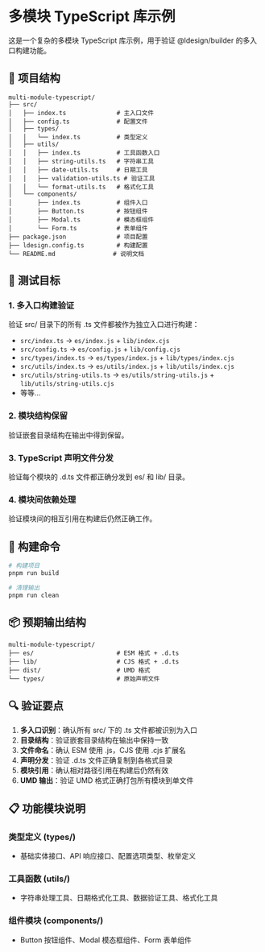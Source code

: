 # 多模块 TypeScript 库示例

这是一个复杂的多模块 TypeScript 库示例，用于验证 @ldesign/builder 的多入口构建功能。

## 📁 项目结构

```
multi-module-typescript/
├── src/
│   ├── index.ts              # 主入口文件
│   ├── config.ts             # 配置文件
│   ├── types/
│   │   └── index.ts          # 类型定义
│   ├── utils/
│   │   ├── index.ts          # 工具函数入口
│   │   ├── string-utils.ts   # 字符串工具
│   │   ├── date-utils.ts     # 日期工具
│   │   ├── validation-utils.ts # 验证工具
│   │   └── format-utils.ts   # 格式化工具
│   └── components/
│       ├── index.ts          # 组件入口
│       ├── Button.ts         # 按钮组件
│       ├── Modal.ts          # 模态框组件
│       └── Form.ts           # 表单组件
├── package.json              # 项目配置
├── ldesign.config.ts         # 构建配置
└── README.md                # 说明文档
```

## 🎯 测试目标

### 1. 多入口构建验证
验证 src/ 目录下的所有 .ts 文件都被作为独立入口进行构建：
- `src/index.ts` → `es/index.js` + `lib/index.cjs`
- `src/config.ts` → `es/config.js` + `lib/config.cjs`
- `src/types/index.ts` → `es/types/index.js` + `lib/types/index.cjs`
- `src/utils/index.ts` → `es/utils/index.js` + `lib/utils/index.cjs`
- `src/utils/string-utils.ts` → `es/utils/string-utils.js` + `lib/utils/string-utils.cjs`
- 等等...

### 2. 模块结构保留
验证嵌套目录结构在输出中得到保留。

### 3. TypeScript 声明文件分发
验证每个模块的 .d.ts 文件都正确分发到 es/ 和 lib/ 目录。

### 4. 模块间依赖处理
验证模块间的相互引用在构建后仍然正确工作。

## 🚀 构建命令

```bash
# 构建项目
pnpm run build

# 清理输出
pnpm run clean
```

## 📦 预期输出结构

```
multi-module-typescript/
├── es/                       # ESM 格式 + .d.ts
├── lib/                      # CJS 格式 + .d.ts
├── dist/                     # UMD 格式
└── types/                    # 原始声明文件
```

## 🔍 验证要点

1. **多入口识别**：确认所有 src/ 下的 .ts 文件都被识别为入口
2. **目录结构**：验证嵌套目录结构在输出中保持一致
3. **文件命名**：确认 ESM 使用 .js，CJS 使用 .cjs 扩展名
4. **声明分发**：验证 .d.ts 文件正确复制到各格式目录
5. **模块引用**：确认相对路径引用在构建后仍然有效
6. **UMD 输出**：验证 UMD 格式正确打包所有模块到单文件

## 📋 功能模块说明

### 类型定义 (types/)
- 基础实体接口、API 响应接口、配置选项类型、枚举定义

### 工具函数 (utils/)
- 字符串处理工具、日期格式化工具、数据验证工具、格式化工具

### 组件模块 (components/)
- Button 按钮组件、Modal 模态框组件、Form 表单组件
